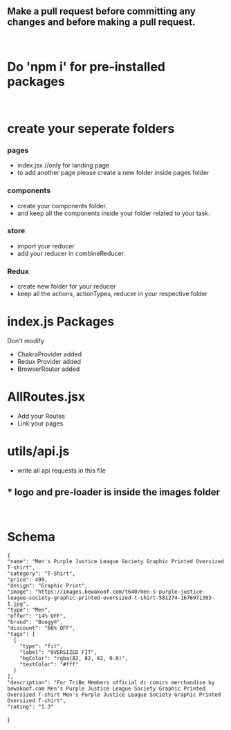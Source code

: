 ## Make a pull request before committing any changes and before making a pull request.

<br>

# Do 'npm i' for pre-installed packages

<br>

# create your seperate folders

<h3>pages</h3>

<ul>
 <li>index.jsx   //only for landing page</li>
 <li>to add another page please create a new folder inside pages folder</li>
</ul>

<h3>components</h3>

<ul>
 <li>create your components folder.</li>
 <li>and keep all the components inside your folder related to your task.</li>
</ul>

<h3>store</h3>

<ul>
 <li>import your reducer </li>
 <li>add your reducer in combineReducer.</li>
</ul>

<h3>Redux</h3>

<ul>
 <li>create new folder for your reducer</li>
 <li>keep all the actions, actionTypes, reducer in your respective folder</li>
</ul>

# index.js Packages

Don't modify

 <ul>
 <li>ChakraProvider added</li>
 <li>Redux Provider added</li>
 <li>BrowserRouter added</li>
</ul>

# AllRoutes.jsx

 <ul>
 <li>Add your Routes</li>
 <li>Link your pages</li>
</ul>

# utils/api.js

 <ul>
 <li>write all api requests in this file</li>
</ul>

## \* logo and pre-loader is inside the images folder</li>

<br>
  
# Schema

    {
    "name": "Men's Purple Justice League Society Graphic Printed Oversized T-shirt",
    "category": "T-Shirt",
    "price": 499,
    "design": "Graphic Print",
    "image": "https://images.bewakoof.com/t640/men-s-purple-justice-league-society-graphic-printed-oversized-t-shirt-581274-1676971303-1.jpg",
    "type": "Men",
    "offer": "14% OFF",
    "brand": "Boogy®",
    "discount": "66% OFF",
    "tags": [
      {
        "type": "fit",
        "label": "OVERSIZED FIT",
        "bgColor": "rgba(82, 82, 82, 0.8)",
        "textColor": "#fff"
      }
    ],
    "description": "For TriBe Members official dc comics merchandise by bewakoof.com Men's Purple Justice League Society Graphic Printed Oversized T-shirt Men's Purple Justice League Society Graphic Printed Oversized T-shirt",
    "rating": "1.3"

}
